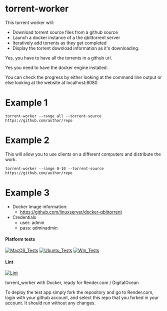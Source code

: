 # torrent-worker


This torrent worker will:

  * Download torrent source files from a github source
  * Launch a docker instance of a the qbittorrent server
  * Iteratively add torrents as they get completed
  * Display the torrent download information as it's downloading.

Yes, you have to have all the torrents in a github url.

Yes you need to have the docker engine installed.

You can check the progress by either looking at the command line output or else looking at the website at localhost:8080


# Example 1

`torrent-worker --range all --torrent-source https://github.com/author/repo`


# Example 2

This will allow you to use clients on a different computers and distribute the work.

`torrent-worker --range 0-10 --torrent-source https://github.com/author/repo`

# Example 3

  * Docker Image information:
    * https://github.com/linuxserver/docker-qbittorrent
  * Credentials
    * user: admin
    * pass: adminadmin


#### Platform tests

[![MacOS_Tests](https://github.com/zackees/zlib-download/actions/workflows/test_macos.yml/badge.svg)](https://github.com/zackees/zlib-download/actions/workflows/test_macos.yml)
[![Ubuntu_Tests](https://github.com/zackees/zlib-download/actions/workflows/test_ubuntu.yml/badge.svg)](https://github.com/zackees/zlib-download/actions/workflows/test_ubuntu.yml)
[![Win_Tests](https://github.com/zackees/zlib-download/actions/workflows/test_win.yml/badge.svg)](https://github.com/zackees/zlib-download/actions/workflows/test_win.yml)

#### Lint

[![Lint](https://github.com/zackees/zlib-download/actions/workflows/lint.yml/badge.svg)](https://github.com/zackees/zlib-download/actions/workflows/lint.yml)

torrent_worker with Docker, ready for Render.com / DigitalOcean

To deploy the test app simply fork the repository and go to Render.com, login with your github account, and select this repo that you forked in your account. It should run without any changes.
